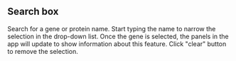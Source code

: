 ## Search box

Search for a gene or protein name. Start typing the name to narrow the selection in the drop-down list. Once the gene is selected, the panels in the app will update to show information about this feature. Click "clear" button to remove the selection.

